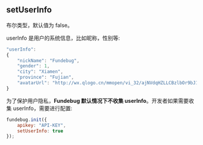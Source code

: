 ## setUserInfo

布尔类型，默认值为 false。

userInfo 是用户的系统信息，比如昵称，性别等:

```js
"userInfo":
{
    "nickName": "Fundebug",
    "gender": 1,
    "city": "Xiamen",
    "province": "Fujian",
    "avatarUrl": "http://wx.qlogo.cn/mmopen/vi_32/ajNVdqHZLLCBzlbOr9bJ1S4Aj1WAA2jib62y7nAFMBYhfsg2X123ibeIzQQdJvBVlUy0pibz5Xc9pKsgsvsyaHXCA/0"
}
```

为了保护用户隐私，**Fundebug 默认情况下不收集 userInfo**。开发者如果需要收集 userInfo，需要进行配置:

```js
fundebug.init({
    apikey: "API-KEY",
    setUserInfo: true
});
```
